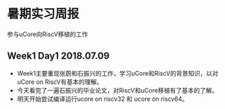 # 暑期实习周报
参与uCore向RiscV移植的工作



## Week1 Day1 2018.07.09
- Week1主要重现张蔚和石振兴的工作，学习uCore和RiscV的背景知识，以对uCore on RiscV有基本的理解。
- 今天看完了一遍石振兴的毕业论文，对RiscV和uCore移植有了基本的了解。
- 明天开始尝试编译运行ucore on riscv32 和 ucore on riscv64。
